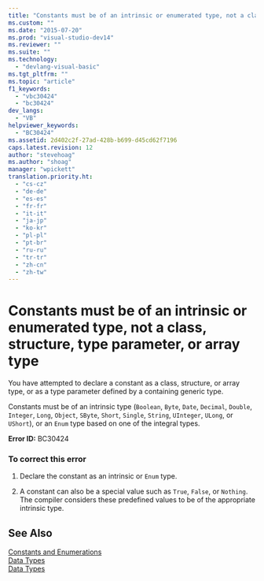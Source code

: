 ```yaml
---
title: "Constants must be of an intrinsic or enumerated type, not a class, structure, type parameter, or array type | Microsoft Docs"
ms.custom: ""
ms.date: "2015-07-20"
ms.prod: "visual-studio-dev14"
ms.reviewer: ""
ms.suite: ""
ms.technology: 
  - "devlang-visual-basic"
ms.tgt_pltfrm: ""
ms.topic: "article"
f1_keywords: 
  - "vbc30424"
  - "bc30424"
dev_langs: 
  - "VB"
helpviewer_keywords: 
  - "BC30424"
ms.assetid: 2d402c2f-27ad-428b-b699-d45cd62f7196
caps.latest.revision: 12
author: "stevehoag"
ms.author: "shoag"
manager: "wpickett"
translation.priority.ht: 
  - "cs-cz"
  - "de-de"
  - "es-es"
  - "fr-fr"
  - "it-it"
  - "ja-jp"
  - "ko-kr"
  - "pl-pl"
  - "pt-br"
  - "ru-ru"
  - "tr-tr"
  - "zh-cn"
  - "zh-tw"
---
```

# Constants must be of an intrinsic or enumerated type, not a class, structure, type parameter, or array type
You have attempted to declare a constant as a class, structure, or array type, or as a type parameter defined by a containing generic type.  
  
 Constants must be of an intrinsic type (`Boolean`, `Byte`, `Date`, `Decimal`, `Double`, `Integer`, `Long`, `Object`, `SByte`, `Short`, `Single`, `String`, `UInteger`, `ULong`, or `UShort`), or an `Enum` type based on one of the integral types.  
  
 **Error ID:** BC30424  
  
### To correct this error  
  
1.  Declare the constant as an intrinsic or `Enum` type.  
  
2.  A constant can also be a special value such as `True`, `False`, or `Nothing`. The compiler considers these predefined values to be of the appropriate intrinsic type.  
  
## See Also  
 [Constants and Enumerations](../../../visual-basic/language-reference/constants-and-enumerations.md)   
 [Data Types](../../../visual-basic/programming-guide/language-features/data-types/index.md)   
 [Data Types](../../../visual-basic/language-reference/data-types/data-type-summary.md)